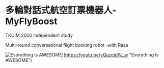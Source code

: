 # 多輪對話式航空訂票機器人-MyFlyBoost
 
TKUIM 2020 independent study  

Multi-round conversational flight booking robot -with Rasa  

![Everything Is AWESOME](http://i.imgur.com/Ot5DWAW.png)](https://youtu.be/yQazejdPJ_w "Everything Is AWESOME")
